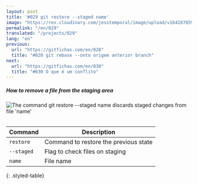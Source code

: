 ```yaml
---
layout: post
title: '#029 git restore --staged name'
image: "https://res.cloudinary.com/jesstemporal/image/upload/v1642878599/gitfichas/en/029/thumbnail_rqbh8r.jpg"
permalink: "/en/029"
translated: "/projects/029"
lang: "en"
previous:
  url: "https://gitfichas.com/en/028"
  title: "#028 git rebase --onto origem anterior branch"
next:
  url: "https://gitfichas.com/en/030"
  title: "#030 O que é um conflito"
---
```

##### How to remove a file from the staging area

<img alt="The command git restore --staged name discards staged changes from file 'name'" src="https://res.cloudinary.com/jesstemporal/image/upload/v1642878599/gitfichas/en/029/full_viy0jb.jpg"><br><br>

| Command | Description |
|---------|-------------|
| `restore` | Command to restore the previous state |
| `--staged` | Flag to check files on staging |
| `name` | File name |
{: .styled-table}

